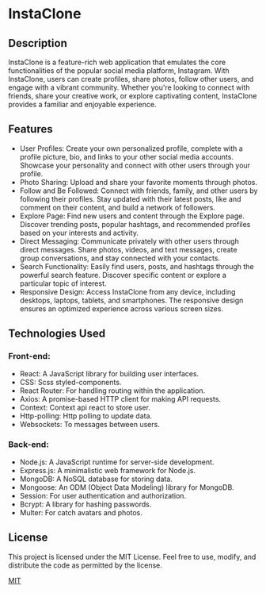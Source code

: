 # InstaClone

## Description
InstaClone is a feature-rich web application that emulates the core functionalities of the popular social media platform, Instagram. With InstaClone, users can create profiles, share photos, follow other users, and engage with a vibrant community. Whether you're looking to connect with friends, share your creative work, or explore captivating content, InstaClone provides a familiar and enjoyable experience.

## Features
- User Profiles: Create your own personalized profile, complete with a profile picture, bio, and links to your other social media accounts. Showcase your personality and connect with other users through your profile.
- Photo Sharing: Upload and share your favorite moments through photos.
- Follow and Be Followed: Connect with friends, family, and other users by following their profiles. Stay updated with their latest posts, like and comment on their content, and build a network of followers.
- Explore Page: Find new users and content through the Explore page. Discover trending posts, popular hashtags, and recommended profiles based on your interests and activity.
- Direct Messaging: Communicate privately with other users through direct messages. Share photos, videos, and text messages, create group conversations, and stay connected with your contacts.
- Search Functionality: Easily find users, posts, and hashtags through the powerful search feature. Discover specific content or explore a particular topic of interest.
- Responsive Design: Access InstaClone from any device, including desktops, laptops, tablets, and smartphones. The responsive design ensures an optimized experience across various screen sizes.

## Technologies Used
### Front-end:
- React: A JavaScript library for building user interfaces.
- CSS: Scss styled-components.
- React Router: For handling routing within the application.
- Axios: A promise-based HTTP client for making API requests.
- Context: Context api react to store user.
- Http-polling: Http polling to update data.
- Websockets: To messages between users.
### Back-end:
- Node.js: A JavaScript runtime for server-side development.
- Express.js: A minimalistic web framework for Node.js.
- MongoDB: A NoSQL database for storing data.
- Mongoose: An ODM (Object Data Modeling) library for MongoDB.
- Session: For user authentication and authorization.
- Bcrypt: A library for hashing passwords.
- Multer: For catch avatars and photos.
## License
This project is licensed under the MIT License. Feel free to use, modify, and distribute the code as permitted by the license.

[MIT](https://choosealicense.com/licenses/mit/)
